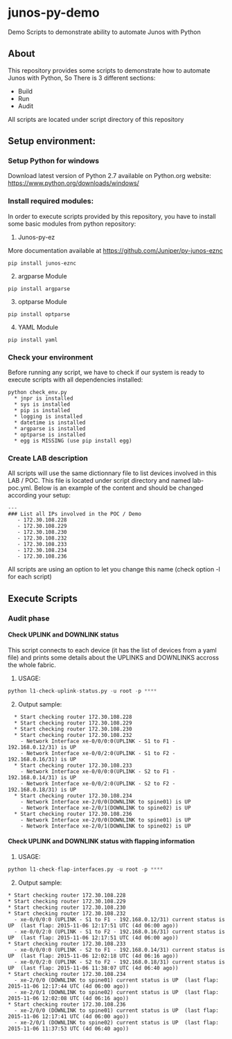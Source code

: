 # junos-py-demo
Demo Scripts to demonstrate ability to automate Junos with Python

## About
This repository provides some scripts to demonstrate how to automate Junos with Python, So There is 3 different sections:
- Build
- Run
- Audit

All scripts are located under script directory of this repository

## Setup environment:
### Setup Python for windows
Download latest version of Python 2.7 available on Python.org website: https://www.python.org/downloads/windows/

### Install required modules:
In order to execute scripts provided by this repository, you have to install some basic modules from python repository:

1. Junos-py-ez

More documentation available at https://github.com/Juniper/py-junos-eznc

```shell
pip install junos-eznc
```

2.  argparse Module
```shell
pip install argparse
```

3.  optparse Module
```shell
pip install optparse
```

4.  YAML Module
```shell
pip install yaml
```

### Check your environment

Before running any script, we have to check if our system is ready to execute scripts with all dependencies installed:
```shell
python check_env.py
  * jnpr is installed
  * sys is installed
  * pip is installed
  * logging is installed
  * datetime is installed
  * argparse is installed
  * optparse is installed
  * egg is MISSING (use pip install egg)
```

### Create LAB description

All scripts will use the same dictionnary file to list devices involved in this LAB / POC. This file is located under script directory and named lab-poc.yml. Below is an example of the content and should be changed according your setup:

```
--- 
### List all IPs involved in the POC / Demo
   - 172.30.108.228
   - 172.30.108.229
   - 172.30.108.230
   - 172.30.108.232
   - 172.30.108.233
   - 172.30.108.234
   - 172.30.108.236
```

All scripts are using an option to let you change this name (check option -l for each script)

## Execute Scripts
### Audit phase
#### Check UPLINK and DOWNLINK status
This script connects to each device (it has the list of devices from a yaml file) and prints some details about the UPLINKS and DOWNLINKS accross the whole fabric.

1. USAGE:
```python
python l1-check-uplink-status.py -u root -p **** 
```

2. Output sample:
```
  * Start checking router 172.30.108.228
  * Start checking router 172.30.108.229
  * Start checking router 172.30.108.230
  * Start checking router 172.30.108.232
    - Network Interface xe-0/0/0:0(UPLINK - S1 to F1 - 192.168.0.12/31) is UP
    - Network Interface xe-0/0/2:0(UPLINK - S1 to F2 - 192.168.0.16/31) is UP
  * Start checking router 172.30.108.233
    - Network Interface xe-0/0/0:0(UPLINK - S2 to F1 - 192.168.0.14/31) is UP
    - Network Interface xe-0/0/2:0(UPLINK - S2 to F2 - 192.168.0.18/31) is UP
  * Start checking router 172.30.108.234
    - Network Interface xe-2/0/0(DOWNLINK to spine01) is UP
    - Network Interface xe-2/0/1(DOWNLINK to spine02) is UP
  * Start checking router 172.30.108.236
    - Network Interface xe-2/0/0(DOWNLINK to spine01) is UP
    - Network Interface xe-2/0/1(DOWNLINK to spine02) is UP
```

#### Check UPLINK and DOWNLINK status with flapping information


1. USAGE:
```python
python l1-check-flap-interfaces.py -u root -p **** 
```

2. Output sample:
```
* Start checking router 172.30.108.228
* Start checking router 172.30.108.229
* Start checking router 172.30.108.230
* Start checking router 172.30.108.232
  - xe-0/0/0:0 (UPLINK - S1 to F1 - 192.168.0.12/31) current status is UP  (last flap: 2015-11-06 12:17:51 UTC (4d 06:00 ago))
  - xe-0/0/2:0 (UPLINK - S1 to F2 - 192.168.0.16/31) current status is UP  (last flap: 2015-11-06 12:17:51 UTC (4d 06:00 ago))
* Start checking router 172.30.108.233
  - xe-0/0/0:0 (UPLINK - S2 to F1 - 192.168.0.14/31) current status is UP  (last flap: 2015-11-06 12:02:18 UTC (4d 06:16 ago))
  - xe-0/0/2:0 (UPLINK - S2 to F2 - 192.168.0.18/31) current status is UP  (last flap: 2015-11-06 11:38:07 UTC (4d 06:40 ago))
* Start checking router 172.30.108.234
  - xe-2/0/0 (DOWNLINK to spine01) current status is UP  (last flap: 2015-11-06 12:17:44 UTC (4d 06:00 ago))
  - xe-2/0/1 (DOWNLINK to spine02) current status is UP  (last flap: 2015-11-06 12:02:08 UTC (4d 06:16 ago))
* Start checking router 172.30.108.236
  - xe-2/0/0 (DOWNLINK to spine01) current status is UP  (last flap: 2015-11-06 12:17:41 UTC (4d 06:00 ago))
  - xe-2/0/1 (DOWNLINK to spine02) current status is UP  (last flap: 2015-11-06 11:37:53 UTC (4d 06:40 ago))
```

